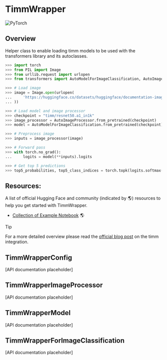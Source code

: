 <!--Copyright 2024 The HuggingFace Team. All rights reserved.

Licensed under the Apache License, Version 2.0 (the "License"); you may not use this file except in compliance with
the License. You may obtain a copy of the License at

http://www.apache.org/licenses/LICENSE-2.0

Unless required by applicable law or agreed to in writing, software distributed under the License is distributed on
an "AS IS" BASIS, WITHOUT WARRANTIES OR CONDITIONS OF ANY KIND, either express or implied. See the License for the
specific language governing permissions and limitations under the License.

⚠️ Note that this file is in Markdown but contain specific syntax for our doc-builder (similar to MDX) that may not be
rendered properly in your Markdown viewer.

-->

# TimmWrapper

<div class="flex flex-wrap space-x-1">
<img alt="PyTorch" src="https://img.shields.io/badge/PyTorch-DE3412?style=flat&logo=pytorch&logoColor=white">
</div>

## Overview

Helper class to enable loading timm models to be used with the transformers library and its autoclasses.

```python
>>> import torch
>>> from PIL import Image
>>> from urllib.request import urlopen
>>> from transformers import AutoModelForImageClassification, AutoImageProcessor

>>> # Load image
>>> image = Image.open(urlopen(
...     'https://huggingface.co/datasets/huggingface/documentation-images/resolve/main/beignets-task-guide.png'
... ))

>>> # Load model and image processor
>>> checkpoint = "timm/resnet50.a1_in1k"
>>> image_processor = AutoImageProcessor.from_pretrained(checkpoint)
>>> model = AutoModelForImageClassification.from_pretrained(checkpoint).eval()

>>> # Preprocess image
>>> inputs = image_processor(image)

>>> # Forward pass
>>> with torch.no_grad():
...     logits = model(**inputs).logits

>>> # Get top 5 predictions
>>> top5_probabilities, top5_class_indices = torch.topk(logits.softmax(dim=1) * 100, k=5)
```

## Resources:

A list of official Hugging Face and community (indicated by 🌎) resources to help you get started with TimmWrapper.

<PipelineTag pipeline="image-classification"/>

- [Collection of Example Notebook](https://github.com/ariG23498/timm-wrapper-examples) 🌎

> [!TIP]
> For a more detailed overview please read the [official blog post](https://huggingface.co/blog/timm-transformers) on the timm integration.

## TimmWrapperConfig

[API documentation placeholder]

## TimmWrapperImageProcessor

[API documentation placeholder]

## TimmWrapperModel

[API documentation placeholder]

## TimmWrapperForImageClassification

[API documentation placeholder]